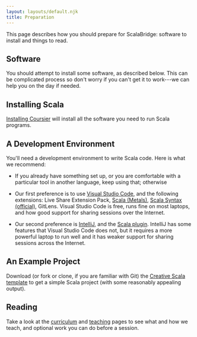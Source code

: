 ```yaml
---
layout: layouts/default.njk
title: Preparation
---
```


This page describes how you should prepare for ScalaBridge: software to install and things to read.


## Software

You should attempt to install some software, as described below. This can be complicated process so don't worry if you can't get it to work---we can help you on the day if needed.

## Installing Scala

[Installing Coursier][coursier] will install all the software you need to run Scala programs.


## A Development Environment

You'll need a development environment to write Scala code. Here is what we recommend:

* If you already have something set up, or you are comfortable with a particular tool in another language, keep using that; otherwise

* Our first preference is to use [Visual Studio Code][vscode], and the following extensions: Live Share Extension Pack, [Scala (Metals)][metals], [Scala Syntax (official)][scala-syntax], GitLens. Visual Studio Code is free, runs fine on most laptops, and how good support for sharing sessions over the Internet.

* Our second preference is [IntelliJ][intellij], and the [Scala plugin][intellij-scala]. IntelliJ has some features that Visual Studio Code does not, but it requires a more powerful laptop to run well and it has weaker support for sharing sessions across the Internet.


## An Example Project

Download (or fork or clone, if you are familiar with Git) the [Creative Scala template](https://github.com/creativescala/creative-scala-template) to get a simple Scala project (with some reasonably appealing output).


## Reading

Take a look at the [curriculum][curriculum] and [teaching][teaching] pages to see what and how we teach, and optional work you can do before a session.

[coursier]: https://get-coursier.io/docs/cli-installation
[vscode]: https://code.visualstudio.com/
[intellij]: https://www.jetbrains.com/idea/
[metals]: https://marketplace.visualstudio.com/items?itemName=scalameta.metals
[scala-syntax]: https://marketplace.visualstudio.com/items?itemName=scala-lang.scala
[intellij-scala]: https://plugins.jetbrains.com/plugin/1347-scala
[teaching]: /teaching
[curriculum]: /curriculum
[jdk]: https://adoptium.net/en-GB/temurin/releases/
